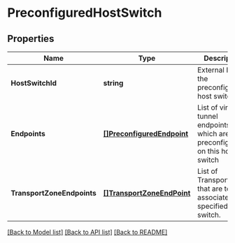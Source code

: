 # PreconfiguredHostSwitch

## Properties
Name | Type | Description | Notes
------------ | ------------- | ------------- | -------------
**HostSwitchId** | **string** | External Id of the preconfigured host switch. | [default to null]
**Endpoints** | [**[]PreconfiguredEndpoint**](PreconfiguredEndpoint.md) | List of virtual tunnel endpoints which are preconfigured on this host switch | [optional] [default to null]
**TransportZoneEndpoints** | [**[]TransportZoneEndPoint**](TransportZoneEndPoint.md) | List of TransportZones that are to be associated with specified host switch. | [optional] [default to null]

[[Back to Model list]](../README.md#documentation-for-models) [[Back to API list]](../README.md#documentation-for-api-endpoints) [[Back to README]](../README.md)

